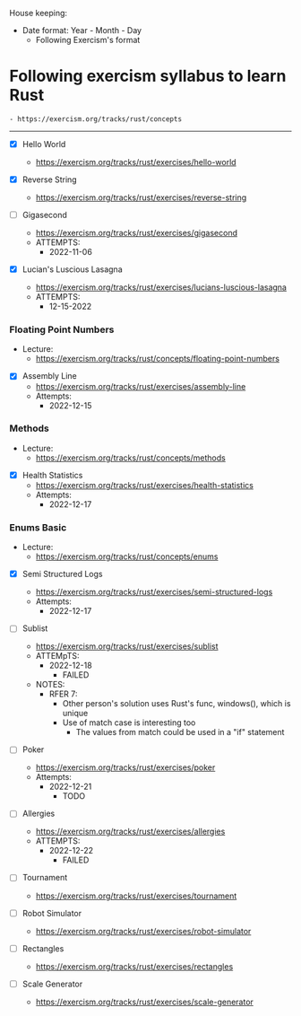 House keeping:
- Date format: Year - Month - Day
    - Following Exercism's format

# Following exercism syllabus to learn Rust
    - https://exercism.org/tracks/rust/concepts

---

- [x] Hello World
    -   https://exercism.org/tracks/rust/exercises/hello-world
- [x] Reverse String
    - https://exercism.org/tracks/rust/exercises/reverse-string
- [ ] Gigasecond
    - https://exercism.org/tracks/rust/exercises/gigasecond
    - ATTEMPTS:
        - 2022-11-06

- [x] Lucian's Luscious Lasagna
    - https://exercism.org/tracks/rust/exercises/lucians-luscious-lasagna
    - ATTEMPTS:
        - 12-15-2022

### Floating Point Numbers
- Lecture:
    - https://exercism.org/tracks/rust/concepts/floating-point-numbers

- [x] Assembly Line
    - https://exercism.org/tracks/rust/exercises/assembly-line
    - Attempts:
        - 2022-12-15

### Methods
- Lecture:
    - https://exercism.org/tracks/rust/concepts/methods

- [x] Health Statistics
    - https://exercism.org/tracks/rust/exercises/health-statistics
    - Attempts:
        - 2022-12-17

### Enums Basic
- Lecture:
    - https://exercism.org/tracks/rust/concepts/enums

- [x] Semi Structured Logs
    - https://exercism.org/tracks/rust/exercises/semi-structured-logs
    - Attempts:
        - 2022-12-17

- [ ] Sublist
    - https://exercism.org/tracks/rust/exercises/sublist
    - ATTEMpTS:
        - 2022-12-18
            - FAILED
    - NOTES:
        - RFER 7:
            - Other person's solution uses Rust's func, windows(), which is unique
            - Use of match case is interesting too
                - The values from match could be used in a "if" statement

- [ ] Poker
    - https://exercism.org/tracks/rust/exercises/poker
    - Attempts:
        - 2022-12-21
            - TODO


- [ ] Allergies
    - https://exercism.org/tracks/rust/exercises/allergies
    - ATTEMPTS:
        - 2022-12-22
            - FAILED

- [ ] Tournament
    - https://exercism.org/tracks/rust/exercises/tournament

- [ ] Robot Simulator 
    - https://exercism.org/tracks/rust/exercises/robot-simulator

- [ ] Rectangles
    - https://exercism.org/tracks/rust/exercises/rectangles

- [ ] Scale Generator 
    - https://exercism.org/tracks/rust/exercises/scale-generator
